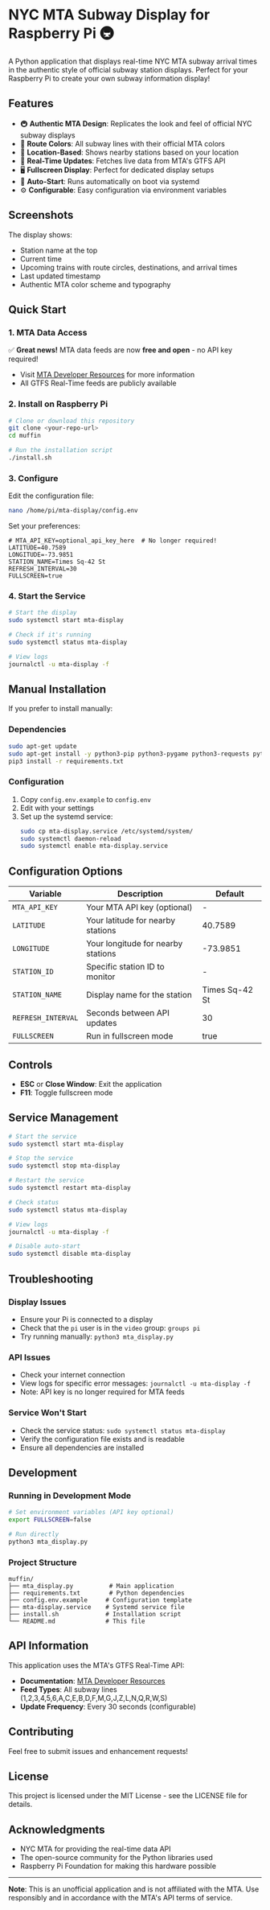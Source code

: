 # NYC MTA Subway Display for Raspberry Pi 🚇

A Python application that displays real-time NYC MTA subway arrival times in the authentic style of official subway station displays. Perfect for your Raspberry Pi to create your own subway information display!

## Features

- 🚇 **Authentic MTA Design**: Replicates the look and feel of official NYC subway displays
- 🎨 **Route Colors**: All subway lines with their official MTA colors
- 📍 **Location-Based**: Shows nearby stations based on your location
- 🔄 **Real-Time Updates**: Fetches live data from MTA's GTFS API
- 🖥️ **Fullscreen Display**: Perfect for dedicated display setups
- 🚀 **Auto-Start**: Runs automatically on boot via systemd
- ⚙️ **Configurable**: Easy configuration via environment variables

## Screenshots

The display shows:
- Station name at the top
- Current time
- Upcoming trains with route circles, destinations, and arrival times
- Last updated timestamp
- Authentic MTA color scheme and typography

## Quick Start

### 1. MTA Data Access

✅ **Great news!** MTA data feeds are now **free and open** - no API key required!
- Visit [MTA Developer Resources](https://api.mta.info/) for more information
- All GTFS Real-Time feeds are publicly available

### 2. Install on Raspberry Pi

```bash
# Clone or download this repository
git clone <your-repo-url>
cd muffin

# Run the installation script
./install.sh
```

### 3. Configure

Edit the configuration file:
```bash
nano /home/pi/mta-display/config.env
```

Set your preferences:
```env
# MTA_API_KEY=optional_api_key_here  # No longer required!
LATITUDE=40.7589
LONGITUDE=-73.9851
STATION_NAME=Times Sq-42 St
REFRESH_INTERVAL=30
FULLSCREEN=true
```

### 4. Start the Service

```bash
# Start the display
sudo systemctl start mta-display

# Check if it's running
sudo systemctl status mta-display

# View logs
journalctl -u mta-display -f
```

## Manual Installation

If you prefer to install manually:

### Dependencies

```bash
sudo apt-get update
sudo apt-get install -y python3-pip python3-pygame python3-requests python3-geopy
pip3 install -r requirements.txt
```

### Configuration

1. Copy `config.env.example` to `config.env`
2. Edit with your settings
3. Set up the systemd service:
   ```bash
   sudo cp mta-display.service /etc/systemd/system/
   sudo systemctl daemon-reload
   sudo systemctl enable mta-display.service
   ```

## Configuration Options

| Variable | Description | Default |
|----------|-------------|---------|
| `MTA_API_KEY` | Your MTA API key (optional) | - |
| `LATITUDE` | Your latitude for nearby stations | 40.7589 |
| `LONGITUDE` | Your longitude for nearby stations | -73.9851 |
| `STATION_ID` | Specific station ID to monitor | - |
| `STATION_NAME` | Display name for the station | Times Sq-42 St |
| `REFRESH_INTERVAL` | Seconds between API updates | 30 |
| `FULLSCREEN` | Run in fullscreen mode | true |

## Controls

- **ESC** or **Close Window**: Exit the application
- **F11**: Toggle fullscreen mode

## Service Management

```bash
# Start the service
sudo systemctl start mta-display

# Stop the service
sudo systemctl stop mta-display

# Restart the service
sudo systemctl restart mta-display

# Check status
sudo systemctl status mta-display

# View logs
journalctl -u mta-display -f

# Disable auto-start
sudo systemctl disable mta-display
```

## Troubleshooting

### Display Issues
- Ensure your Pi is connected to a display
- Check that the `pi` user is in the `video` group: `groups pi`
- Try running manually: `python3 mta_display.py`

### API Issues
- Check your internet connection
- View logs for specific error messages: `journalctl -u mta-display -f`
- Note: API key is no longer required for MTA feeds

### Service Won't Start
- Check the service status: `sudo systemctl status mta-display`
- Verify the configuration file exists and is readable
- Ensure all dependencies are installed

## Development

### Running in Development Mode

```bash
# Set environment variables (API key optional)
export FULLSCREEN=false

# Run directly
python3 mta_display.py
```

### Project Structure

```
muffin/
├── mta_display.py          # Main application
├── requirements.txt        # Python dependencies
├── config.env.example     # Configuration template
├── mta-display.service    # Systemd service file
├── install.sh             # Installation script
└── README.md              # This file
```

## API Information

This application uses the MTA's GTFS Real-Time API:
- **Documentation**: [MTA Developer Resources](https://api.mta.info/)
- **Feed Types**: All subway lines (1,2,3,4,5,6,A,C,E,B,D,F,M,G,J,Z,L,N,Q,R,W,S)
- **Update Frequency**: Every 30 seconds (configurable)

## Contributing

Feel free to submit issues and enhancement requests!

## License

This project is licensed under the MIT License - see the LICENSE file for details.

## Acknowledgments

- NYC MTA for providing the real-time data API
- The open-source community for the Python libraries used
- Raspberry Pi Foundation for making this hardware possible

---

**Note**: This is an unofficial application and is not affiliated with the MTA. Use responsibly and in accordance with the MTA's API terms of service.